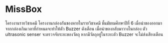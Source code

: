 # MissBox
โครงงานรายวิชาเคมี
โครงงานกล่องกันของหายในรายวิชาเคมี ชั้นมัธยมศึกษาปีที่ 6
เมื่อนำของออกมาจากกล่องเกินเวลาที่กำหนดจะทำให้ตัว Buzzer ดังเตือน
เมื่อนำของกลับมาวางในกล่อง ตัว ultrasonic senser จะตรวจจับระยะของวัตถุ
หากมีวัตถุอยู่ในระยะตัว Buzzer จะไม่ส่งเสียงเตือน
